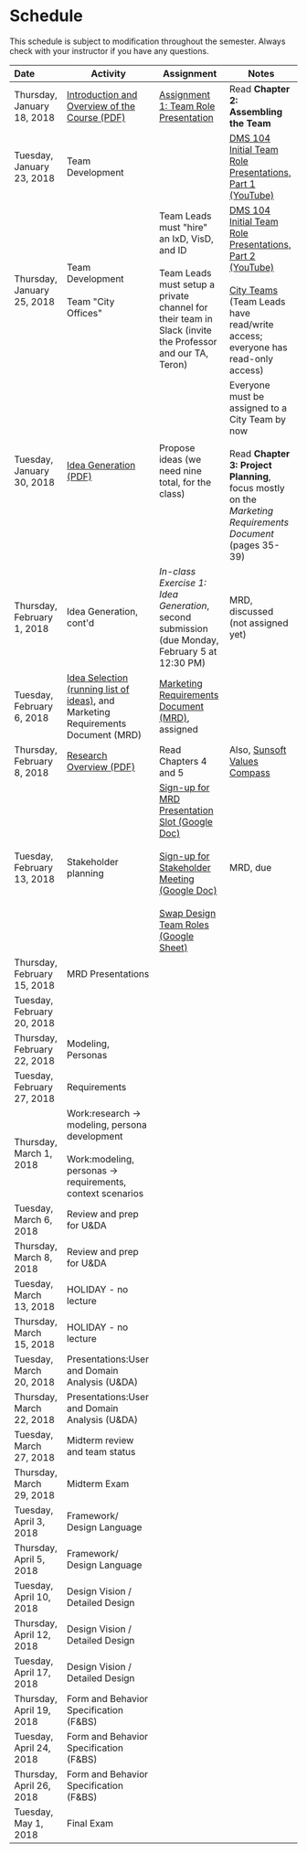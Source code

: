 # Schedule
This schedule is subject to modification throughout the semester. Always check with your instructor if you have any questions.

| Date                        | Activity                                                     | Assignment                                                   | Notes                                                        |
| :-------------------------- | ------------------------------------------------------------ | ------------------------------------------------------------ | ------------------------------------------------------------ |
| Thursday, January 18, 2018  | [Introduction and Overview of the Course (PDF)](lecture01-introduction/Introduction.pdf) | [Assignment 1: Team Role Presentation](assignment01-team-role-presentation/instructions.md) | Read **Chapter 2: Assembling the Team**                      |
| Tuesday, January 23, 2018   | Team Development                                             |                                                              | [DMS 104 Initial Team Role Presentations, Part 1 (YouTube)](https://youtu.be/bP1D_tapZ-4) |
| Thursday, January 25, 2018  | Team Development<br /><br />Team "City Offices"              | Team Leads must "hire" an IxD, VisD, and ID<br /><br />Team Leads must setup a private channel for their team  in Slack (invite the Professor and our TA, Teron) | [DMS 104 Initial Team Role Presentations, Part 2 (YouTube)](https://youtu.be/dMfvUIwWUNY)<br /><br />[City Teams](https://goo.gl/41Pebw) (Team Leads have read/write access; everyone has read-only access) |
| Tuesday, January 30, 2018   | [Idea Generation (PDF)](lecture04-idea-generation/criteria-design-project-ideas.pdf) | Propose ideas (we need nine total, for the class)            | Everyone must be assigned to a City Team by now<br /><br />Read **Chapter 3: Project Planning**, focus mostly on the *Marketing Requirements Document* (pages 35-39) |
| Thursday, February 1, 2018  | Idea Generation, cont'd                                      | *In-class Exercise 1: Idea Generation*, second submission (due Monday, February 5 at 12:30 PM) | MRD, discussed (not assigned yet)                            |
| Tuesday, February 6, 2018   | [Idea Selection (running list of ideas)](https://docs.google.com/spreadsheets/d/1rk7CfbDY2JMCBr2IHGVBoQxM6pecgUDchF0-hWcsDn0/edit#gid=0), and Marketing Requirements Document (MRD) | [Marketing Requirements Document (MRD)](project01-mrd/instructions.md), assigned |                                                              |
| Thursday, February 8, 2018  | [Research Overview (PDF)](lecture07-research-overview/chapter-4-5-summary.pdf) | Read Chapters 4 and 5                                        | Also, [Sunsoft Values Compass](lecture07-research-overview/sunsoft-values-compass.pdf) |
| Tuesday, February 13, 2018  | Stakeholder planning                                         | [Sign-up for MRD Presentation Slot (Google Doc)](https://goo.gl/whbTmi)<br /><br />[Sign-up for Stakeholder Meeting (Google Doc)](https://goo.gl/srXZ6z)<br /><br />[Swap Design Team Roles (Google Sheet)](https://goo.gl/CYorQ3) | MRD, due                                                     |
| Thursday, February 15, 2018 | MRD Presentations                                            |                                                              |                                                              |
| Tuesday, February 20, 2018  |                                                              |                                                              |                                                              |
| Thursday, February 22, 2018 | Modeling, Personas                                           |                                                              |                                                              |
| Tuesday, February 27, 2018  | Requirements                                                 |                                                              |                                                              |
| Thursday, March 1, 2018     | Work:research -> modeling, persona development<br /><br />Work:modeling, personas -> requirements, context scenarios |                                                              |                                                              |
| Tuesday, March 6, 2018      | Review and prep for U&DA                                     |                                                              |                                                              |
| Thursday, March 8, 2018     | Review and prep for U&DA                                     |                                                              |                                                              |
| Tuesday, March 13, 2018     | HOLIDAY - no lecture                                         |                                                              |                                                              |
| Thursday, March 15, 2018    | HOLIDAY - no lecture                                         |                                                              |                                                              |
| Tuesday, March 20, 2018     | Presentations:User and Domain Analysis (U&DA)                |                                                              |                                                              |
| Thursday, March 22, 2018    | Presentations:User and Domain Analysis (U&DA)                |                                                              |                                                              |
| Tuesday, March 27, 2018     | Midterm review and team status                               |                                                              |                                                              |
| Thursday, March 29, 2018    | Midterm Exam                                                 |                                                              |                                                              |
| Tuesday, April 3, 2018      | Framework/ Design Language                                   |                                                              |                                                              |
| Thursday, April 5, 2018     | Framework/ Design Language                                   |                                                              |                                                              |
| Tuesday, April 10, 2018     | Design Vision / Detailed Design                              |                                                              |                                                              |
| Thursday, April 12, 2018    | Design Vision / Detailed Design                              |                                                              |                                                              |
| Tuesday, April 17, 2018     | Design Vision / Detailed Design                              |                                                              |                                                              |
| Thursday, April 19, 2018    | Form and Behavior Specification (F&BS)                       |                                                              |                                                              |
| Tuesday, April 24, 2018     | Form and Behavior Specification (F&BS)                       |                                                              |                                                              |
| Thursday, April 26, 2018    | Form and Behavior Specification (F&BS)                       |                                                              |                                                              |
| Tuesday, May 1, 2018        | Final Exam                                                   |                                                              |                                                              |

